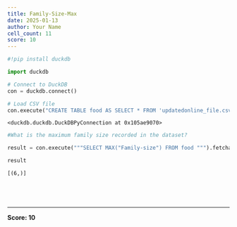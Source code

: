 ```yaml
---
title: Family-Size-Max
date: 2025-01-13
author: Your Name
cell_count: 11
score: 10
---
```


```python
#!pip install duckdb
```


```python
import duckdb
```


```python
# Connect to DuckDB
con = duckdb.connect()

```


```python
# Load CSV file
con.execute("CREATE TABLE food AS SELECT * FROM 'updatedonline_file.csv'")

```




    <duckdb.duckdb.DuckDBPyConnection at 0x105ae9070>




```python
#What is the maximum family size recorded in the dataset?
```


```python
result = con.execute("""SELECT MAX("Family-size") FROM food """).fetchall()
```


```python
result
```




    [(6,)]




```python


```


```python

```


```python

```


```python

```


---
**Score: 10**

